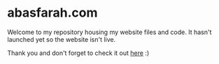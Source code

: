# abasfarah.com

Welcome to my repository housing my website files and code.
It hasn't launched yet so the website isn't live.

Thank you and don't forget to check it out 
[here](http://abasfarah.com) :)
